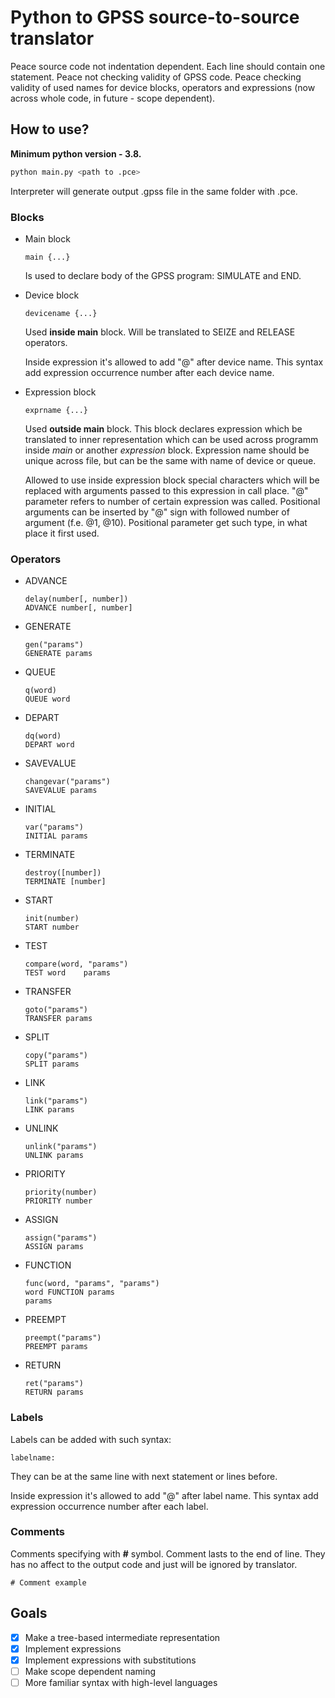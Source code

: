 # Python to GPSS source-to-source translator
Peace source code not indentation dependent. Each line should contain one statement. Peace not checking validity of GPSS code. Peace checking validity of used names for device blocks, operators and expressions (now across whole code, in future - scope dependent).

## How to use?
**Minimum python version - 3.8.**
```bash
python main.py <path to .pce>
```
Interpreter will generate output .gpss file in the same folder with .pce.
### Blocks
* Main block
  ```
  main {...}
  ```
  Is used to declare body of the GPSS program: SIMULATE and END.
  
* Device block
  ```
  devicename {...}
  ```
  Used **inside main** block. Will be translated to SEIZE and RELEASE operators.

  Inside expression it's allowed to add "@" after device name. This syntax add expression occurrence number after each device name.

* Expression block
  ```
  exprname {...}
  ```
  Used **outside main** block. This block declares expression which be translated to inner representation which can be used across programm inside *main* or another *expression* block. Expression name should be unique across file, but can be the same with name of device or queue. 
  
  Allowed to use inside expression block special characters which will be replaced with arguments passed to this expression in call place. "@" parameter refers to number of certain expression was called. Positional arguments can be inserted by "@" sign with followed number of argument (f.e. @1, @10). Positional parameter get such type, in what place it first used.
  
### Operators
* ADVANCE
  ```
  delay(number[, number])
  ADVANCE number[, number]
  ```
* GENERATE
  ```
  gen("params")
  GENERATE params
  ```
* QUEUE
  ```
  q(word)
  QUEUE word
  ```
* DEPART
  ```
  dq(word)
  DEPART word
  ```
* SAVEVALUE
  ```
  changevar("params")
  SAVEVALUE params
  ```
* INITIAL
  ```
  var("params")
  INITIAL params
  ```
* TERMINATE
  ```
  destroy([number])
  TERMINATE [number]
  ```
* START
  ```
  init(number)
  START number
  ```
* TEST
  ```
  compare(word, "params")
  TEST word    params
  ```
* TRANSFER
  ```
  goto("params")
  TRANSFER params
  ```
* SPLIT
  ```
  copy("params")
  SPLIT params
  ```
* LINK
  ```
  link("params")
  LINK params
  ```
* UNLINK
  ```
  unlink("params")
  UNLINK params
  ```
* PRIORITY
  ```
  priority(number)
  PRIORITY number
  ```
* ASSIGN
  ```
  assign("params")
  ASSIGN params
  ```
* FUNCTION
  ```
  func(word, "params", "params")
  word FUNCTION params
  params
  ```
* PREEMPT
  ```
  preempt("params")
  PREEMPT params
  ```
* RETURN
  ```
  ret("params")
  RETURN params
  ```

### Labels
Labels can be added with such syntax:
```
labelname:
```
They can be at the same line with next statement or lines before.

Inside expression it's allowed to add "@" after label name. This syntax add expression occurrence number after each label. 

### Comments
Comments specifying with **#** symbol. Comment lasts to the end of line. They has no affect to the output code and just will be ignored by translator.
```
# Comment example
```

## Goals
- [x] Make a tree-based intermediate representation
- [x] Implement expressions
- [x] Implement expressions with substitutions
- [ ] Make scope dependent naming
- [ ] More familiar syntax with high-level languages
